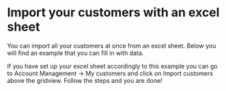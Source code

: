# Import your customers with an excel sheet

You can import all your customers at once from an excel sheet. Below you will find an example that you can fill in with data.

If you have set up your excel sheet accordingly to this example you can go to Account Management -> My customers and click on Import customers above the gridview.
Follow the steps and you are done!
